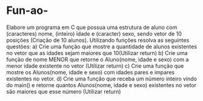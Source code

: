 # Fun-ao-
Elabore um programa em C que possua uma estrutura de aluno com (caracteres) nome, (inteiro) idade e (caracter) sexo, sendo vetor de 10 posições (Criação de 10 alunos). Utilizando funções resolva as seguintes questões: a) Crie uma função que mostre a quantidade de alunos existentes no vetor que as idades sejam maiores que 10(Utilizar return) b) Crie uma função de nome MENOR que retorne o Aluno(nome, idade e sexo) com a menor idade existente no vetor (Utilizar return) c) Crie uma função que mostre os Alunos(nome, idade e sexo) com idades pares e impares existentes no vetor. d) Crie uma função que receba um número inteiro vindo do main() e retorne quantos Alunos(nome, idade e sexo) existentes no vetor são maiores que esse número (Utilizar return)

